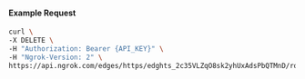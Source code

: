 <!-- Code generated for API Clients. DO NOT EDIT. -->

#### Example Request

```bash
curl \
-X DELETE \
-H "Authorization: Bearer {API_KEY}" \
-H "Ngrok-Version: 2" \
https://api.ngrok.com/edges/https/edghts_2c35VLZqO8sk2yhUxAdsPbQTMnD/routes/edghtsrt_2c35VK8xQjFnqSe7Q4VJn36kESN/circuit_breaker
```
